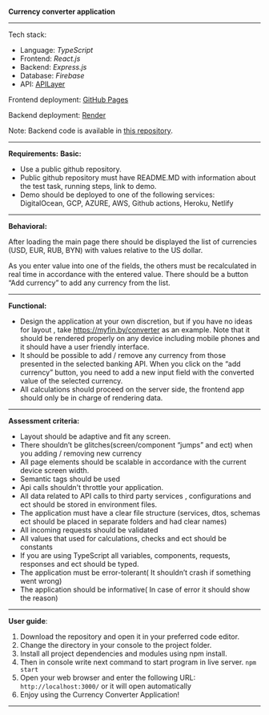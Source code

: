 **Currency converter application**

**********
Tech stack:

* Language: *TypeScript*
* Frontend: *React.js*
* Backend: *Express.js*
* Database: *Firebase*
* API: [APILayer](https://apilayer.com/marketplace/exchangerates_data-api)

Frontend deployment: [GitHub Pages](https://nikmaunt.github.io/currency-converter/)

Backend deployment: [Render](https://render.com)

Note: Backend code is available in [this repository](https://github.com/Nikmaunt/Currency-converter_backend).

**********
**Requirements:**
**Basic:**

* Use a public github repository.
* Public github repository must have README.MD with information about the test task,
  running steps, link to demo.
* Demo should be deployed to one of the following services: DigitalOcean, GCP, AZURE,
  AWS, Github actions, Heroku, Netlify
**********
**Behavioral:**

After loading the main page there should be displayed the list of currencies (USD, EUR,
RUB, BYN) with values relative to the US dollar.

As you enter value into one of the fields, the others must be recalculated in real time in
accordance with the entered value. There should be a button “Add currency” to add any
currency from the list.
**********
**Functional:**

* Design the application at your own discretion, but if you have no ideas for layout , take
  https://myfin.by/converter as an example. Note that it should be rendered properly on
  any device including mobile phones and it should have a user friendly interface.
* It should be possible to add / remove any currency from those presented in the selected
  banking API. When you click on the “add currency” button, you need to add a new input
  field with the converted value of the selected currency.
* All calculations should proceed on the server side, the frontend app should only be in
  charge of rendering data.
**********
**Assessment criteria:**

* Layout should be adaptive and fit any screen.
* There shouldn’t be glitches(screen/component “jumps” and ect) when you adding /
  removing new currency
* All page elements should be scalable in accordance with the current device screen
  width.
* Semantic tags should be used
* Api calls shouldn't throttle your application.
* All data related to API calls to third party services , configurations and ect should be
  stored in environment files.
* The application must have a clear file structure (services, dtos, schemas ect should be
  placed in separate folders and had clear names)
* All incoming requests should be validated
* All values that used for calculations, checks and ect should be constants
* If you are using TypeScript all variables, components, requests, responses and ect
  should be typed.
* The application must be error-tolerant( It shouldn’t crash if something went wrong)
* The application should be informative( In case of error it should show the reason)
**********
**User guide**:
1. Download the repository and open it in your preferred code editor.
2. Change the directory in your console to the project folder.
3. Install all project dependencies and modules using npm install.
4. Then in console write next command to start program in live server. `npm start`
5. Open your web browser and enter the following URL: `http://localhost:3000/` or it will open automatically
6. Enjoy using the Currency Converter Application!
**********

